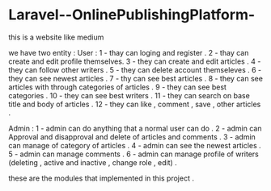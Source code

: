 # Laravel--OnlinePublishingPlatform-
this is  a website like medium

we have two entity :
User :
1 - thay can loging and register .
2 - thay can create and edit profile themselves.
3 - they can create and edit articles .
4 - they can follow other writers .
5 - they can delete account themseleves .
6 - they can see newest articles .
7 - thy can see best articles .
8 - they can see articles with through categories of articles .
9 - they can see best categories .
10 - they can see best writers .
11 - they can search on base title and body of articles .
12 - they can like , comment  , save , other articles .

Admin :
1 - admin can do anything that a normal user can do .
2 - admin can Approval and disapproval and delete of articles and comments .
3 - admin can manage of category of articles .
4 - admin can see the newest articles .
5 - admin can manage comments .
6 - admin can manage profile of writers (deleting , active and inactive , change role , edit) .

these are the modules that implemented in this project . 
